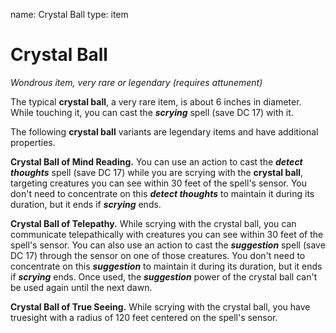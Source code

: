 name: Crystal Ball
type: item

# Crystal Ball 
_Wondrous item, very rare or legendary (requires attunement)_ 

The typical **crystal ball**, a very rare item, is about 6 inches in diameter. While touching it, you can cast the **_scrying_** spell (save DC 17) with it.

The following **crystal ball** variants are legendary items and have additional properties.

**Crystal Ball of Mind Reading.** You can use an action to cast the **_detect thoughts_** spell (save DC 17) while you are scrying with the **crystal ball**, targeting creatures you can see within 30 feet of the spell's sensor. You don't need to concentrate on this **_detect thoughts_** to maintain it during its duration, but it ends if **_scrying_** ends.

**Crystal Ball of Telepathy.** While scrying with the crystal ball, you can communicate telepathically with creatures you can see within 30 feet of the spell's sensor. You can also use an action to cast the **_suggestion_** spell (save DC 17) through the sensor on one of those creatures. You don't need to concentrate on this **_suggestion_** to maintain it during its duration, but it ends if **_scrying_** ends. Once used, the **_suggestion_** power of the crystal ball can't be used again until the next dawn.

**Crystal Ball of True Seeing.** While scrying with the crystal ball, you have truesight with a radius of 120 feet centered on the spell's sensor. 